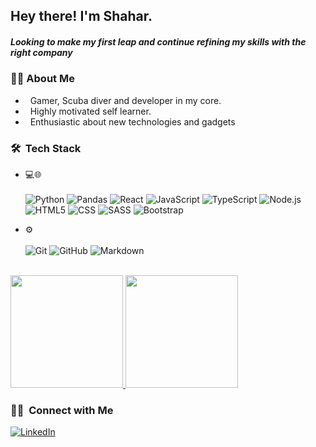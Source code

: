 <h2> Hey there! I'm Shahar. </h2>

<h5> Looking to make my first leap and continue refining my skills with the right company</h5>

<h3> 👩‍💻&nbsp;About Me </h3>

- &nbsp; Gamer, Scuba diver and developer in my core.
- &nbsp; Highly motivated self learner.
- &nbsp; Enthusiastic about new technologies and gadgets

<h3> 🛠 &nbsp;Tech Stack</h3>

- 💻🌐 &nbsp;<br><br>
  ![Python](https://img.shields.io/badge/-Python-333333?style=flat&logo=python) 
  ![Pandas](https://img.shields.io/badge/-Pandas-333333?style=flat&logo=pandas)
  ![React](https://img.shields.io/badge/-React-333333?style=flat&logo=react)
  ![JavaScript](https://img.shields.io/badge/-JavaScript-333333?style=flat&logo=javascript)
  ![TypeScript](https://img.shields.io/badge/-TypeScript-333333?style=flat&logo=typescript)
  ![Node.js](https://img.shields.io/badge/-Node.js-333333?style=flat&logo=node.js)
  <br/>
  ![HTML5](https://img.shields.io/badge/-HTML5-333333?style=flat&logo=HTML5)
  ![CSS](https://img.shields.io/badge/-CSS-333333?style=flat&logo=CSS3&logoColor=1572B6)
  ![SASS](https://img.shields.io/badge/-SASS-333333?style=flat&logo=SASS&logoColor=1572B6)
  ![Bootstrap](https://img.shields.io/badge/-Bootstrap-333333?style=flat&logo=bootstrap&logoColor=563D7C) 
  
- ⚙️ &nbsp;<br><br>
  ![Git](https://img.shields.io/badge/-Git-333333?style=flat&logo=git)
  ![GitHub](https://img.shields.io/badge/-GitHub-333333?style=flat&logo=github)
  ![Markdown](https://img.shields.io/badge/-Markdown-333333?style=flat&logo=markdown)

<br/>

<a href="https://github.com/shaharmes">
  <img height="180em" src="https://github-readme-stats.vercel.app/api?username=shaharmes&theme=synthwave&show_icons=true" />
  <img height="180em" src="https://github-readme-stats.vercel.app/api/top-langs/?username=shaharmes&theme=synthwave&layout=compact" />
</a>

<br/>

<h3> 🤝🏻 &nbsp;Connect with Me </h3>

<p>
<a href="https://www.linkedin.com/in/shahar--meshulam"><img alt="LinkedIn" src="https://img.shields.io/badge/LinkedIn-Shahar%20Meshulam%20-blue?style=flat-square&logo=linkedin"></a>
</p>
